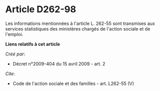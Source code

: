 # Article D262-98

Les informations mentionnées à l'article L. 262-55 sont transmises aux services statistiques des ministères chargés de
l'action sociale et de l'emploi.

**Liens relatifs à cet article**

_Créé par_:

  - Décret n°2009-404 du 15 avril 2009 - art. 2

_Cite_:

  - Code de l'action sociale et des familles - art. L262-55 (V)
